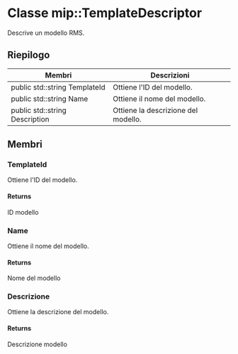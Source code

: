 # <a name="class-miptemplatedescriptor"></a>Classe mip::TemplateDescriptor 
Descrive un modello RMS.
## <a name="summary"></a>Riepilogo
 Membri                        | Descrizioni                                
--------------------------------|---------------------------------------------
public std::string TemplateId | Ottiene l'ID del modello.
public std::string Name | Ottiene il nome del modello.
public std::string Description | Ottiene la descrizione del modello.
## <a name="members"></a>Membri
### <a name="templateid"></a>TemplateId
Ottiene l'ID del modello.
#### <a name="returns"></a>Returns
ID modello
### <a name="name"></a>Name
Ottiene il nome del modello.
#### <a name="returns"></a>Returns
Nome del modello
### <a name="description"></a>Descrizione
Ottiene la descrizione del modello.
#### <a name="returns"></a>Returns
Descrizione modello